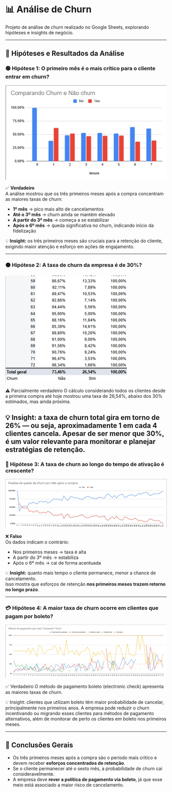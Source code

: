 # 📊 Análise de Churn
Projeto de análise de churn realizado no Google Sheets, explorando hipóteses e insights de negócio.

---

## 🔎 Hipóteses e Resultados da Análise

### 🟢 Hipótese 1: O primeiro mês é o mais crítico para o cliente entrar em churn?

![Gráfico de Barras](Grafico%20de%20barras.jpg)

✅ **Verdadeiro**  
A análise mostrou que os três primeiros meses após a compra concentram as maiores taxas de churn:

- **1º mês** → pico mais alto de cancelamentos  
- **Até o 3º mês** → churn ainda se mantém elevado  
- **A partir do 3º mês** → começa a se estabilizar  
- **Após o 6º mês** → queda significativa no churn, indicando início da fidelização  

💡 **Insight:** os três primeiros meses são cruciais para a retenção do cliente, exigindo maior atenção e esforço em ações de engajamento.

---

### 🟠 Hipótese 2: A taxa de churn da empresa é de 30%?

![Tabela com Percentual](image.png)

⚠️ Parcialmente verdadeiro
O cálculo considerando todos os clientes desde a primeira compra até hoje mostrou uma taxa de 26,54%, abaixo dos 30% estimados, mas ainda próxima.

💡 Insight: a taxa de churn total gira em torno de 26% — ou seja, aproximadamente 1 em cada 4 clientes cancela. Apesar de ser menor que 30%, é um valor relevante para monitorar e planejar estratégias de retenção.
---

### 🔴 Hipótese 3: A taxa de churn ao longo do tempo de ativação é crescente?

![Gráfico de Linhas](Grafico%20de%20linhas.jpg)

❌ **Falso**  
Os dados indicam o contrário:  

- Nos primeiros meses → taxa é alta  
- A partir do 3º mês → estabiliza  
- Após o 6º mês → cai de forma acentuada  

💡 **Insight:** quanto mais tempo o cliente permanece, menor a chance de cancelamento.  
Isso mostra que esforços de retenção **nos primeiros meses trazem retorno no longo prazo**.

---

### 💳 Hipótese 4: A maior taxa de churn ocorre em clientes que pagam por boleto?

![Gráfico de Pagamentos](Grafico%20pagamento.jpg)

✅ Verdadeiro
O método de pagamento boleto (electronic check) apresenta as maiores taxas de churn.

💡 Insight: clientes que utilizam boleto têm maior probabilidade de cancelar, principalmente nos primeiros anos.
A empresa pode reduzir o churn incentivando ou migrando esses clientes para métodos de pagamento alternativos, além de monitorar de perto os clientes em boleto nos primeiros meses.

---

## 📌 Conclusões Gerais

- Os três primeiros meses após a compra são o período mais crítico e devem receber **esforços concentrados de retenção**.  
- Se o cliente permanecer até o sexto mês, a probabilidade de churn cai consideravelmente.  
- A empresa deve **rever a política de pagamento via boleto**, já que esse meio está associado a maior risco de cancelamento.

